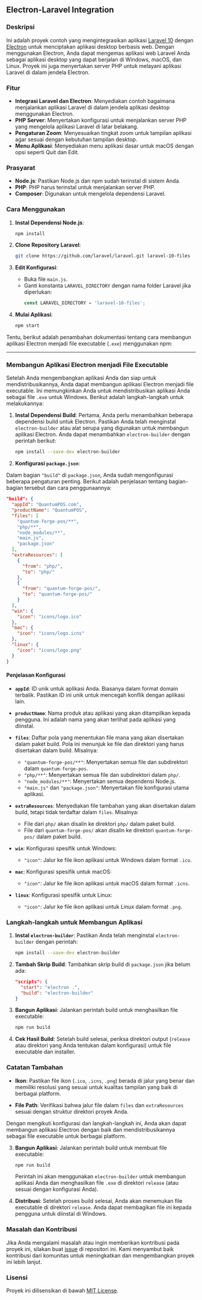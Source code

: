 ## **Electron-Laravel Integration**

### **Deskripsi**

Ini adalah proyek contoh yang mengintegrasikan aplikasi [Laravel 10](https://laravel.com/) dengan [Electron](https://www.electronjs.org/) untuk menciptakan aplikasi desktop berbasis web. Dengan menggunakan Electron, Anda dapat mengemas aplikasi web Laravel Anda sebagai aplikasi desktop yang dapat berjalan di Windows, macOS, dan Linux. Proyek ini juga menyertakan server PHP untuk melayani aplikasi Laravel di dalam jendela Electron.

### **Fitur**

- **Integrasi Laravel dan Electron**: Menyediakan contoh bagaimana menjalankan aplikasi Laravel di dalam jendela aplikasi desktop menggunakan Electron.
- **PHP Server**: Menyertakan konfigurasi untuk menjalankan server PHP yang mengelola aplikasi Laravel di latar belakang.
- **Pengaturan Zoom**: Menyesuaikan tingkat zoom untuk tampilan aplikasi agar sesuai dengan kebutuhan tampilan desktop.
- **Menu Aplikasi**: Menyediakan menu aplikasi dasar untuk macOS dengan opsi seperti Quit dan Edit.

### **Prasyarat**

- **Node.js**: Pastikan Node.js dan npm sudah terinstal di sistem Anda.
- **PHP**: PHP harus terinstal untuk menjalankan server PHP.
- **Composer**: Digunakan untuk mengelola dependensi Laravel.

### **Cara Menggunakan**

1. **Instal Dependensi Node.js**:
   ```bash
   npm install
   ```

2. **Clone Repository Laravel**:
   ```bash
   git clone https://github.com/laravel/laravel.git laravel-10-files
   ```

3. **Edit Konfigurasi**:
   - Buka file `main.js`.
   - Ganti konstanta `LARAVEL_DIRECTORY` dengan nama folder Laravel jika diperlukan:
     ```javascript
     const LARAVEL_DIRECTORY = 'laravel-10-files';
     ```

4. **Mulai Aplikasi**:
   ```bash
   npm start
   ```

Tentu, berikut adalah penambahan dokumentasi tentang cara membangun aplikasi Electron menjadi file executable (`.exe`) menggunakan npm:

---

### **Membangun Aplikasi Electron menjadi File Executable**

Setelah Anda mengembangkan aplikasi Anda dan siap untuk mendistribusikannya, Anda dapat membangun aplikasi Electron menjadi file executable. Ini memungkinkan Anda untuk mendistribusikan aplikasi Anda sebagai file `.exe` untuk Windows. Berikut adalah langkah-langkah untuk melakukannya:

1. **Instal Dependensi Build**:
   Pertama, Anda perlu menambahkan beberapa dependensi build untuk Electron. Pastikan Anda telah menginstal `electron-builder` atau alat serupa yang digunakan untuk membangun aplikasi Electron. Anda dapat menambahkan `electron-builder` dengan perintah berikut:
   ```bash
   npm install --save-dev electron-builder
   ```

2. **Konfigurasi `package.json`**:

Dalam bagian `"build"` di `package.json`, Anda sudah mengonfigurasi beberapa pengaturan penting. Berikut adalah penjelasan tentang bagian-bagian tersebut dan cara penggunaannya:

```json
"build": {
  "appId": "QuantumPOS.com",
  "productName": "QuantumPOS",
  "files": [
    "quantum-forge-pos/**",
    "php/**",
    "node_modules/**",
    "main.js",
    "package.json"
  ],
  "extraResources": [
    {
      "from": "php/",
      "to": "php/"
    },
    {
      "from": "quantum-forge-pos/",
      "to": "quantum-forge-pos/"
    }
  ],
  "win": {
    "icon": "icons/logo.ico"
  },
  "mac": {
    "icon": "icons/logo.icns"
  },
  "linux": {
    "icon": "icons/logo.png"
  }
}
```

#### **Penjelasan Konfigurasi**

- **`appId`**: ID unik untuk aplikasi Anda. Biasanya dalam format domain terbalik. Pastikan ID ini unik untuk mencegah konflik dengan aplikasi lain.

- **`productName`**: Nama produk atau aplikasi yang akan ditampilkan kepada pengguna. Ini adalah nama yang akan terlihat pada aplikasi yang diinstal.

- **`files`**: Daftar pola yang menentukan file mana yang akan disertakan dalam paket build. Pola ini menunjuk ke file dan direktori yang harus disertakan dalam build. Misalnya:
  - `"quantum-forge-pos/**"`: Menyertakan semua file dan subdirektori dalam `quantum-forge-pos`.
  - `"php/**"`: Menyertakan semua file dan subdirektori dalam `php/`.
  - `"node_modules/**"`: Menyertakan semua dependensi Node.js.
  - `"main.js"` dan `"package.json"`: Menyertakan file konfigurasi utama aplikasi.

- **`extraResources`**: Menyediakan file tambahan yang akan disertakan dalam build, tetapi tidak terdaftar dalam `files`. Misalnya:
  - File dari `php/` akan disalin ke direktori `php/` dalam paket build.
  - File dari `quantum-forge-pos/` akan disalin ke direktori `quantum-forge-pos/` dalam paket build.

- **`win`**: Konfigurasi spesifik untuk Windows:
  - `"icon"`: Jalur ke file ikon aplikasi untuk Windows dalam format `.ico`.

- **`mac`**: Konfigurasi spesifik untuk macOS:
  - `"icon"`: Jalur ke file ikon aplikasi untuk macOS dalam format `.icns`.

- **`linux`**: Konfigurasi spesifik untuk Linux:
  - `"icon"`: Jalur ke file ikon aplikasi untuk Linux dalam format `.png`.

### **Langkah-langkah untuk Membangun Aplikasi**

1. **Instal `electron-builder`**:
   Pastikan Anda telah menginstal `electron-builder` dengan perintah:
   ```bash
   npm install --save-dev electron-builder
   ```

2. **Tambah Skrip Build**:
   Tambahkan skrip build di `package.json` jika belum ada:
   ```json
   "scripts": {
     "start": "electron .",
     "build": "electron-builder"
   }
   ```

3. **Bangun Aplikasi**:
   Jalankan perintah build untuk menghasilkan file executable:
   ```bash
   npm run build
   ```

4. **Cek Hasil Build**:
   Setelah build selesai, periksa direktori output (`release` atau direktori yang Anda tentukan dalam konfigurasi) untuk file executable dan installer.

### **Catatan Tambahan**

- **Ikon**: Pastikan file ikon (`.ico`, `.icns`, `.png`) berada di jalur yang benar dan memiliki resolusi yang sesuai untuk kualitas tampilan yang baik di berbagai platform.
  
- **File Path**: Verifikasi bahwa jalur file dalam `files` dan `extraResources` sesuai dengan struktur direktori proyek Anda.

Dengan mengikuti konfigurasi dan langkah-langkah ini, Anda akan dapat membangun aplikasi Electron dengan baik dan mendistribusikannya sebagai file executable untuk berbagai platform.

3. **Bangun Aplikasi**:
   Jalankan perintah build untuk membuat file executable:
   ```bash
   npm run build
   ```

   Perintah ini akan menggunakan `electron-builder` untuk membangun aplikasi Anda dan menghasilkan file `.exe` di direktori `release` (atau sesuai dengan konfigurasi Anda).

4. **Distribusi**:
   Setelah proses build selesai, Anda akan menemukan file executable di direktori `release`. Anda dapat membagikan file ini kepada pengguna untuk diinstal di Windows.


### **Masalah dan Kontribusi**

Jika Anda mengalami masalah atau ingin memberikan kontribusi pada proyek ini, silakan buat [issue](https://github.com/username/repository/issues) di repositori ini. Kami menyambut baik kontribusi dari komunitas untuk meningkatkan dan mengembangkan proyek ini lebih lanjut.

### **Lisensi**

Proyek ini dilisensikan di bawah [MIT License](LICENSE).

